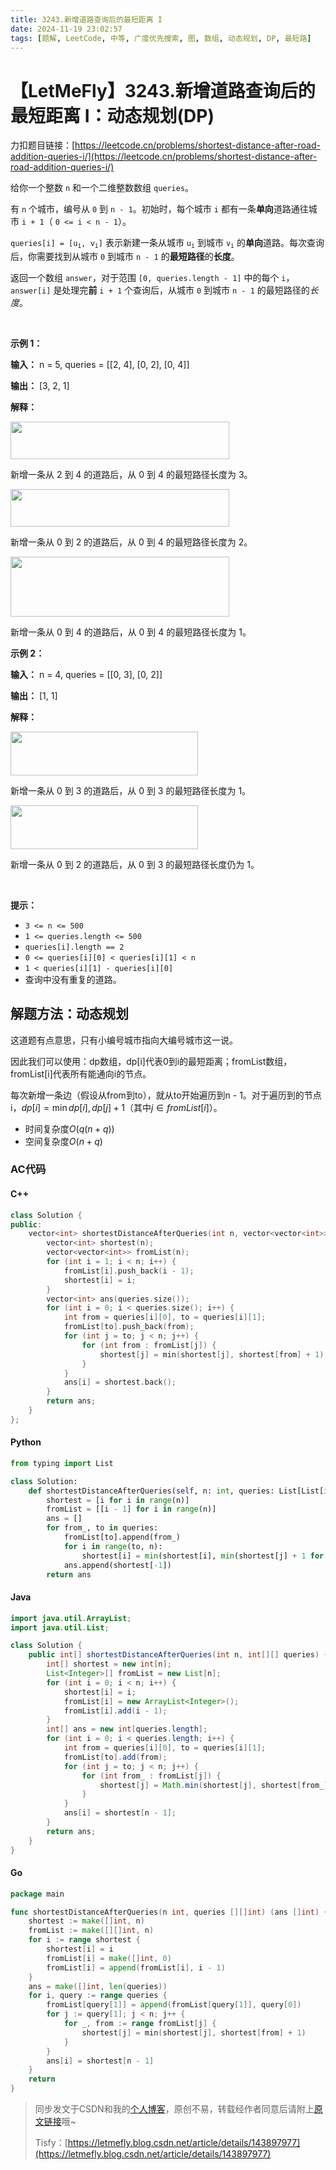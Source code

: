 ```yaml
---
title: 3243.新增道路查询后的最短距离 I
date: 2024-11-19 23:02:57
tags: [题解, LeetCode, 中等, 广度优先搜索, 图, 数组, 动态规划, DP, 最短路]
---
```


# 【LetMeFly】3243.新增道路查询后的最短距离 I：动态规划(DP)

力扣题目链接：[https://leetcode.cn/problems/shortest-distance-after-road-addition-queries-i/](https://leetcode.cn/problems/shortest-distance-after-road-addition-queries-i/)

<p>给你一个整数 <code>n</code> 和一个二维整数数组 <code>queries</code>。</p>

<p>有 <code>n</code> 个城市，编号从 <code>0</code> 到 <code>n - 1</code>。初始时，每个城市 <code>i</code> 都有一条<strong>单向</strong>道路通往城市 <code>i + 1</code>（ <code>0 &lt;= i &lt; n - 1</code>）。</p>

<p><code>queries[i] = [u<sub>i</sub>, v<sub>i</sub>]</code> 表示新建一条从城市 <code>u<sub>i</sub></code> 到城市 <code>v<sub>i</sub></code> 的<strong>单向</strong>道路。每次查询后，你需要找到从城市 <code>0</code> 到城市 <code>n - 1</code> 的<strong>最短路径</strong>的<strong>长度</strong>。</p>

<p>返回一个数组 <code>answer</code>，对于范围 <code>[0, queries.length - 1]</code> 中的每个 <code>i</code>，<code>answer[i]</code> 是处理完<strong>前</strong> <code>i + 1</code> 个查询后，从城市 <code>0</code> 到城市 <code>n - 1</code> 的最短路径的<em>长度</em>。</p>

<p>&nbsp;</p>

<p><strong class="example">示例 1：</strong></p>

<div class="example-block">
<p><strong>输入：</strong> <span class="example-io">n = 5, queries = [[2, 4], [0, 2], [0, 4]]</span></p>

<p><strong>输出：</strong> <span class="example-io">[3, 2, 1]</span></p>

<p><strong>解释：</strong></p>

<p><img alt="" src="https://assets.leetcode.com/uploads/2024/06/28/image8.jpg" style="width: 350px; height: 60px;" /></p>

<p>新增一条从 2 到 4 的道路后，从 0 到 4 的最短路径长度为 3。</p>

<p><img alt="" src="https://assets.leetcode.com/uploads/2024/06/28/image9.jpg" style="width: 350px; height: 60px;" /></p>

<p>新增一条从 0 到 2 的道路后，从 0 到 4 的最短路径长度为 2。</p>

<p><img alt="" src="https://assets.leetcode.com/uploads/2024/06/28/image10.jpg" style="width: 350px; height: 96px;" /></p>

<p>新增一条从 0 到 4 的道路后，从 0 到 4 的最短路径长度为 1。</p>
</div>

<p><strong class="example">示例 2：</strong></p>

<div class="example-block">
<p><strong>输入：</strong> <span class="example-io">n = 4, queries = [[0, 3], [0, 2]]</span></p>

<p><strong>输出：</strong> <span class="example-io">[1, 1]</span></p>

<p><strong>解释：</strong></p>

<p><img alt="" src="https://assets.leetcode.com/uploads/2024/06/28/image11.jpg" style="width: 300px; height: 70px;" /></p>

<p>新增一条从 0 到 3 的道路后，从 0 到 3 的最短路径长度为 1。</p>

<p><img alt="" src="https://assets.leetcode.com/uploads/2024/06/28/image12.jpg" style="width: 300px; height: 70px;" /></p>

<p>新增一条从 0 到 2 的道路后，从 0 到 3 的最短路径长度仍为 1。</p>
</div>

<p>&nbsp;</p>

<p><strong>提示：</strong></p>

<ul>
	<li><code>3 &lt;= n &lt;= 500</code></li>
	<li><code>1 &lt;= queries.length &lt;= 500</code></li>
	<li><code>queries[i].length == 2</code></li>
	<li><code>0 &lt;= queries[i][0] &lt; queries[i][1] &lt; n</code></li>
	<li><code>1 &lt; queries[i][1] - queries[i][0]</code></li>
	<li>查询中没有重复的道路。</li>
</ul>


    
## 解题方法：动态规划

这道题有点意思，只有小编号城市指向大编号城市这一说。

因此我们可以使用：dp数组，dp[i]代表0到i的最短距离；fromList数组，fromList[i]代表所有能通向i的节点。

每次新增一条边（假设从from到to），就从to开始遍历到n - 1。对于遍历到的节点i，$dp[i]=\min dp[i], dp[j] + 1$（其中$j\in fromList[i]$）。

+ 时间复杂度$O(q(n+q))$
+ 空间复杂度$O(n+q)$

### AC代码

#### C++

```cpp
class Solution {
public:
    vector<int> shortestDistanceAfterQueries(int n, vector<vector<int>>& queries) {
        vector<int> shortest(n);
        vector<vector<int>> fromList(n);
        for (int i = 1; i < n; i++) {
            fromList[i].push_back(i - 1);
            shortest[i] = i;
        }
        vector<int> ans(queries.size());
        for (int i = 0; i < queries.size(); i++) {
            int from = queries[i][0], to = queries[i][1];
            fromList[to].push_back(from);
            for (int j = to; j < n; j++) {
                for (int from : fromList[j]) {
                    shortest[j] = min(shortest[j], shortest[from] + 1);
                }
            }
            ans[i] = shortest.back();
        }
        return ans;
    }
};
```

#### Python

```python
from typing import List

class Solution:
    def shortestDistanceAfterQueries(self, n: int, queries: List[List[int]]) -> List[int]:
        shortest = [i for i in range(n)]
        fromList = [[i - 1] for i in range(n)]
        ans = []
        for from_, to in queries:
            fromList[to].append(from_)
            for i in range(to, n):
                shortest[i] = min(shortest[i], min(shortest[j] + 1 for j in fromList[i]))
            ans.append(shortest[-1])
        return ans

```

#### Java

```java
import java.util.ArrayList;
import java.util.List;

class Solution {
    public int[] shortestDistanceAfterQueries(int n, int[][] queries) {
        int[] shortest = new int[n];
        List<Integer>[] fromList = new List[n];
        for (int i = 0; i < n; i++) {
            shortest[i] = i;
            fromList[i] = new ArrayList<Integer>();
            fromList[i].add(i - 1);
        }
        int[] ans = new int[queries.length];
        for (int i = 0; i < queries.length; i++) {
            int from = queries[i][0], to = queries[i][1];
            fromList[to].add(from);
            for (int j = to; j < n; j++) {
                for (int from_ : fromList[j]) {
                    shortest[j] = Math.min(shortest[j], shortest[from_] + 1);
                }
            }
            ans[i] = shortest[n - 1];
        }
        return ans;
    }
}
```

#### Go

```go
package main

func shortestDistanceAfterQueries(n int, queries [][]int) (ans []int) {
    shortest := make([]int, n)
    fromList := make([][]int, n)
    for i := range shortest {
        shortest[i] = i
        fromList[i] = make([]int, 0)
        fromList[i] = append(fromList[i], i - 1)
    }
    ans = make([]int, len(queries))
    for i, query := range queries {
        fromList[query[1]] = append(fromList[query[1]], query[0])
        for j := query[1]; j < n; j++ {
            for _, from := range fromList[j] {
                shortest[j] = min(shortest[j], shortest[from] + 1)
            }
        }
        ans[i] = shortest[n - 1]
    }
    return
}
```

> 同步发文于CSDN和我的[个人博客](https://blog.letmefly.xyz/)，原创不易，转载经作者同意后请附上[原文链接](https://blog.letmefly.xyz/2024/11/19/LeetCode%203243.%E6%96%B0%E5%A2%9E%E9%81%93%E8%B7%AF%E6%9F%A5%E8%AF%A2%E5%90%8E%E7%9A%84%E6%9C%80%E7%9F%AD%E8%B7%9D%E7%A6%BBI/)哦~
>
> Tisfy：[https://letmefly.blog.csdn.net/article/details/143897977](https://letmefly.blog.csdn.net/article/details/143897977)
